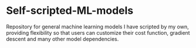 # Self-scripted-ML-models
Repository for general machine learning models I have scripted by my own, providing flexibility so that users can customize their cost function, gradient descent and many other model dependencies.
